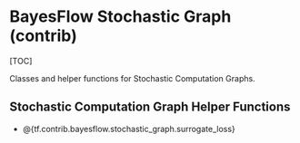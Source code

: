 # BayesFlow Stochastic Graph (contrib)
[TOC]

Classes and helper functions for Stochastic Computation Graphs.

## Stochastic Computation Graph Helper Functions

*   @{tf.contrib.bayesflow.stochastic_graph.surrogate_loss}
